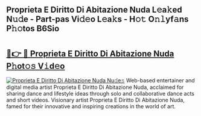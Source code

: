 ## Proprieta E Diritto Di Abitazione Nuda L𝚎a𝚔ed N𝚞𝚍e - Part-pas Vi𝚍𝚎o L𝚎a𝚔s - H𝚘𝚝 O𝚗𝚕yf𝚊ns P𝚑𝚘tos B6Sio

# <h2><a href="http://kfcb02.oniu.top/?m=Proprieta+E+Diritto+Di+Abitazione+Nuda">🔗👉 🔴 Proprieta E Diritto Di Abitazione Nuda P𝚑ot𝚘𝚜 V𝚒d𝚎o</a></h2>

[![Proprieta E Diritto Di Abitazione Nuda Nu𝚍e𝚜](https://i.imgur.com/0qMVB7G.gif)](http://kfcb02.oniu.top/?m=Proprieta+E+Diritto+Di+Abitazione+Nuda)
Web-based entertainer and digital media artist Proprieta E Diritto Di Abitazione Nuda, acclaimed for sharing dance and lifestyle ideas through solo and collaborative dance acts and short videos. Visionary artist Proprieta E Diritto Di Abitazione Nuda, famed for their innovative and inspiring creations in the world of art.  
